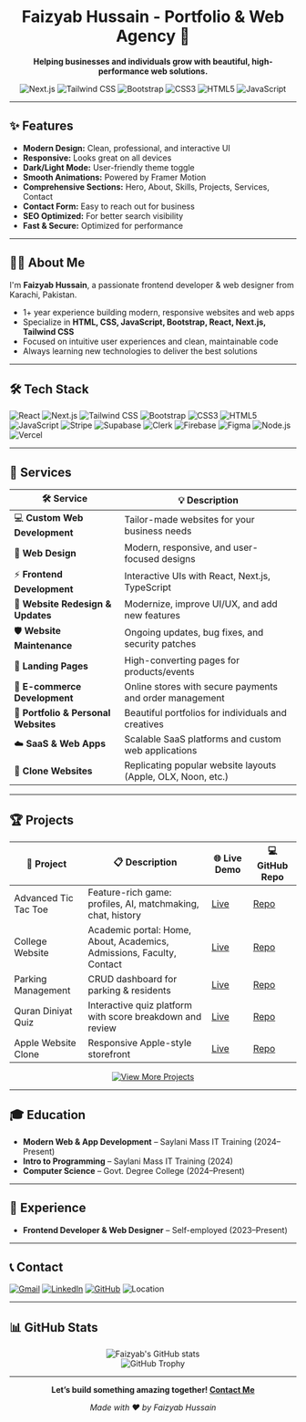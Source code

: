 
<h1 align="center">Faizyab Hussain - Portfolio & Web Agency 🚀</h1>

<p align="center">
  <b>Helping businesses and individuals grow with beautiful, high-performance web solutions.</b>
</p>

<p align="center">
  <img src="https://img.shields.io/badge/Next.js-000?style=for-the-badge&logo=nextdotjs&logoColor=white" alt="Next.js" />
  <img src="https://img.shields.io/badge/Tailwind_CSS-38B2AC?style=for-the-badge&logo=tailwind-css&logoColor=white" alt="Tailwind CSS" />
  <img src="https://img.shields.io/badge/Bootstrap-563D7C?style=for-the-badge&logo=bootstrap&logoColor=white" alt="Bootstrap" />
  <img src="https://img.shields.io/badge/CSS3-1572B6?style=for-the-badge&logo=css3&logoColor=white" alt="CSS3" />
  <img src="https://img.shields.io/badge/HTML5-E34F26?style=for-the-badge&logo=html5&logoColor=white" alt="HTML5" />
  <img src="https://img.shields.io/badge/JavaScript-F7DF1E?style=for-the-badge&logo=javascript&logoColor=black" alt="JavaScript" />
</p>

---

## ✨ Features

- **Modern Design:** Clean, professional, and interactive UI
- **Responsive:** Looks great on all devices
- **Dark/Light Mode:** User-friendly theme toggle
- **Smooth Animations:** Powered by Framer Motion
- **Comprehensive Sections:** Hero, About, Skills, Projects, Services, Contact
- **Contact Form:** Easy to reach out for business
- **SEO Optimized:** For better search visibility
- **Fast & Secure:** Optimized for performance

---

## 👨‍💻 About Me

I'm **Faizyab Hussain**, a passionate frontend developer & web designer from Karachi, Pakistan.  
- 1+ year experience building modern, responsive websites and web apps  
- Specialize in **HTML, CSS, JavaScript, Bootstrap, React, Next.js, Tailwind CSS**  
- Focused on intuitive user experiences and clean, maintainable code  
- Always learning new technologies to deliver the best solutions

---

## 🛠️ Tech Stack

<p>
  <img src="https://img.shields.io/badge/React-20232A?style=for-the-badge&logo=react&logoColor=61DAFB" alt="React" />
  <img src="https://img.shields.io/badge/Next.js-000?style=for-the-badge&logo=nextdotjs&logoColor=white" alt="Next.js" />
  <img src="https://img.shields.io/badge/Tailwind_CSS-38B2AC?style=for-the-badge&logo=tailwind-css&logoColor=white" alt="Tailwind CSS" />
  <img src="https://img.shields.io/badge/Bootstrap-563D7C?style=for-the-badge&logo=bootstrap&logoColor=white" alt="Bootstrap" />
  <img src="https://img.shields.io/badge/CSS3-1572B6?style=for-the-badge&logo=css3&logoColor=white" alt="CSS3" />
  <img src="https://img.shields.io/badge/HTML5-E34F26?style=for-the-badge&logo=html5&logoColor=white" alt="HTML5" />
  <img src="https://img.shields.io/badge/JavaScript-F7DF1E?style=for-the-badge&logo=javascript&logoColor=black" alt="JavaScript" />
  <img src="https://img.shields.io/badge/Stripe-635BFF?style=for-the-badge&logo=stripe&logoColor=white" alt="Stripe" />
  <img src="https://img.shields.io/badge/Supabase-3ECF8E?style=for-the-badge&logo=supabase&logoColor=white" alt="Supabase" />
  <img src="https://img.shields.io/badge/Clerk-3A3A3A?style=for-the-badge&logo=clerk&logoColor=white" alt="Clerk" />
  <img src="https://img.shields.io/badge/Firebase-FFCA28?style=for-the-badge&logo=firebase&logoColor=white" alt="Firebase" />
  <img src="https://img.shields.io/badge/Figma-F24E1E?style=for-the-badge&logo=figma&logoColor=white" alt="Figma" />
  <img src="https://img.shields.io/badge/Node.js-339933?style=for-the-badge&logo=nodedotjs&logoColor=white" alt="Node.js" />
  <img src="https://img.shields.io/badge/Vercel-000?style=for-the-badge&logo=vercel&logoColor=white" alt="Vercel" />
</p>

---

## 🚀 Services

| 🛠️ **Service**                    | 💡 Description                                                                 |
|------------------------------------|-------------------------------------------------------------------------------|
| 💻 **Custom Web Development**      | Tailor-made websites for your business needs                                  |
| 🎨 **Web Design**                  | Modern, responsive, and user-focused designs                                  |
| ⚡ **Frontend Development**         | Interactive UIs with React, Next.js, TypeScript                               |
| 🔄 **Website Redesign & Updates**  | Modernize, improve UI/UX, and add new features                                |
| 🛡️ **Website Maintenance**         | Ongoing updates, bug fixes, and security patches                              |
| 📄 **Landing Pages**               | High-converting pages for products/events                                     |
| 🛒 **E-commerce Development**      | Online stores with secure payments and order management                       |
| 👤 **Portfolio & Personal Websites**| Beautiful portfolios for individuals and creatives                            |
| ☁️ **SaaS & Web Apps**             | Scalable SaaS platforms and custom web applications                           |
| 🧩 **Clone Websites**              | Replicating popular website layouts (Apple, OLX, Noon, etc.)                  |

---

## 🏆 Projects

| 🚀 Project                  | 📋 Description                                                                 | 🌐 Live Demo                                                                                   | 💻 GitHub Repo                                                                                 |
|--------------------------|-----------------------------------------------------------------------------|---------------------------------------------------------------------------------------------|--------------------------------------------------------------------------------------------|
| Advanced Tic Tac Toe     | Feature-rich game: profiles, AI, matchmaking, chat, history                 | [Live](https://faizyabhussain07.github.io/Advanced-Tic_Tac_Toi-Game/)                       | [Repo](https://github.com/faizyabhussain07/Advanced-Tic_Tac_Toi-Game)                      |
| College Website          | Academic portal: Home, About, Academics, Admissions, Faculty, Contact       | [Live](https://faizyabhussain07.github.io/College-website/)                                 | [Repo](https://github.com/faizyabhussain07/College-website)                                |
| Parking Management       | CRUD dashboard for parking & residents                                      | [Live](https://faizyabhussain07.github.io/Parking_Managment_System/)                        | [Repo](https://github.com/faizyabhussain07/Parking_Managment_System)                       |
| Quran Diniyat Quiz       | Interactive quiz platform with score breakdown and review                    | [Live](https://faizyabhussain07.github.io/Quran-Diniyat_Quiz--Part_2/)                      | [Repo](https://github.com/faizyabhussain07/Quran-Diniyat_Quiz--Part_2)                     |
| Apple Website Clone      | Responsive Apple-style storefront                                           | [Live](https://faizyabhussain07.github.io/Apple-web-clone/)                                 | [Repo](https://github.com/faizyabhussain07/Apple-web-clone)                                |

<p align="center">
  <a href="https://github.com/Faizyabhussain07">
    <img src="https://img.shields.io/badge/View%20More%20Projects-181717?style=for-the-badge&logo=github&logoColor=white" alt="View More Projects" />
  </a>
</p>

---

## 🎓 Education

- **Modern Web & App Development** – Saylani Mass IT Training (2024–Present)
- **Intro to Programming** – Saylani Mass IT Training (2024)
- **Computer Science** – Govt. Degree College (2024–Present)

---

## 💼 Experience

- **Frontend Developer & Web Designer** – Self-employed (2023–Present)

---

## 📞 Contact

<p>
  <a href="mailto:syedfaizyabhussain07@gmail.com"><img src="https://img.shields.io/badge/Gmail-D14836?style=for-the-badge&logo=gmail&logoColor=white" alt="Gmail" /></a>
  <a href="https://linkedin.com/in/faizyabhussain"><img src="https://img.shields.io/badge/LinkedIn-blue?style=for-the-badge&logo=linkedin" alt="LinkedIn" /></a>
  <a href="https://github.com/Faizyabhussain07"><img src="https://img.shields.io/badge/GitHub-181717?style=for-the-badge&logo=github" alt="GitHub" /></a>
  <img src="https://img.shields.io/badge/Location-Karachi,%20Pakistan-blue?style=for-the-badge&logo=googlemaps&logoColor=white" alt="Location" />
</p>

---

## 📊 GitHub Stats

<p align="center">
  <img src="https://github-readme-stats.vercel.app/api?username=Faizyabhussain07&show_icons=true&theme=radical" alt="Faizyab's GitHub stats" />
  <br />
  <img src="https://github-profile-trophy.vercel.app/?username=Faizyabhussain07&theme=onedark" alt="GitHub Trophy" />
</p>

---

<p align="center">
  <b>Let’s build something amazing together! <a href="mailto:syedfaizyabhussain07@gmail.com">Contact Me</a></b>
</p>

<p align="center">
  <i>Made with ❤️ by Faizyab Hussain</i>
</p> 